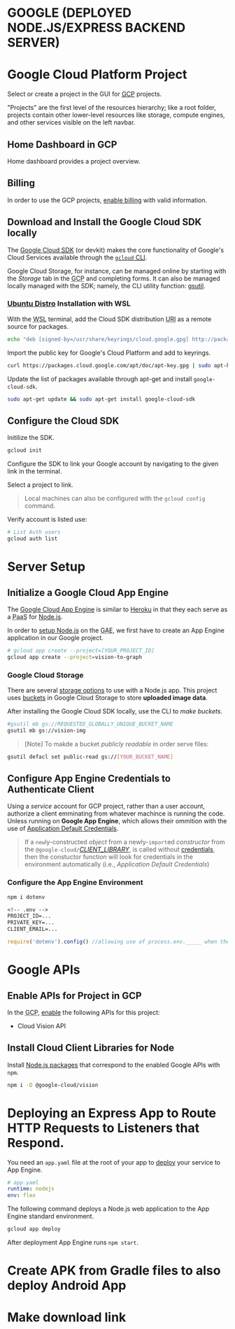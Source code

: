 # GOOGLE (DEPLOYED NODE.JS/EXPRESS BACKEND SERVER)
# Google Cloud Platform Project
Select or create a project in the GUI for [<abbr title="Google Cloud Platform">GCP</abbr>](https://console.cloud.google.com/home) projects.

"Projects" are the first level of the resources hierarchy; like a root folder, projects contain other lower-level resources like storage, compute engines, and other services visible on the left navbar.

## Home Dashboard in GCP
Home dashboard provides a project overview.

## Billing
In order to use the GCP projects, [enable billing](https://cloud.google.com/billing/docs/how-to/modify-project) with valid information.

## Download and Install the Google Cloud SDK locally
The [Google Cloud <abbr title="software development kit">SDK</abbr>](https://cloud.google.com/sdk/docs/) (or devkit) makes the core functionality of Google's Cloud Services available through the [`gcloud` <abbr title="Command Line Interface">CLI</abbr>](https://cloud.google.com/sdk/gcloud/). 

Google Cloud Storage, for instance, can be managed online by starting with the *Storage* tab in the <abbr title="Google Cloud Platform">GCP</abbr> and completing forms. It can also be managed locally managed with the SDK; namely, the CLI utility function: [gsutil](https://cloud.google.com/storage/docs/gsutil). 


### [Ubuntu Distro](https://cloud.google.com/sdk/docs/quickstart-debian-ubuntu) Installation with WSL
With the <abbr title="Windows Subsystem for Linux">WSL</abbr> terminal, add the Cloud SDK distribution <abbr title="Universal Resource Identifier">URI</abbr> as a remote source for packages.

```bash
echo "deb [signed-by=/usr/share/keyrings/cloud.google.gpg] http://packages.cloud.google.com/apt cloud-sdk main" | sudo tee -a /etc/apt/sources.list.d/google-cloud-sdk.list
```

Import the public key for Google's Cloud Platform and add to keyrings.

```bash
curl https://packages.cloud.google.com/apt/doc/apt-key.gpg | sudo apt-key --keyring /usr/share/keyrings/cloud.google.gpg add -
```

Update the list of packages available through apt-get and install `google-cloud-sdk`.
```bash
sudo apt-get update && sudo apt-get install google-cloud-sdk
```

## Configure the Cloud SDK
Initilize the SDK.
```bash
gcloud init
```

Configure the SDK to link your Google account by navigating to the given link in the terminal.

Select a project to link.

> Local machines can also be configured with the `gcloud config` command.

Verify account is listed use:
```bash
# List Auth users
gcloud auth list
```

# Server Setup
## Initialize a Google Cloud App Engine
The [Google Cloud App Engine](https://cloud.google.com/appengine/docs/nodejs/) is similar to [Heroku](https://www.heroku.com/) in that they each serve as a <abbr title="Platform-as-a-Service">PaaS</abbr> for [Node.js](https://nodejs.org/en/docs/guides/).

In order to [setup Node.js](https://cloud.google.com/nodejs/docs/setup) on the <abbr title='Google App Engine'>GAE</abbr>, we first have to create an App Engine application in our Google project.

```bash
# gcloud app create --project=[YOUR_PROJECT_ID]
gcloud app create --project=vision-to-graph
```

### Google Cloud Storage
There are several [storage options](https://cloud.google.com/community/tutorials/running-nodejs-on-google-cloud) to use with a Node.js app. This project uses [buckets](https://cloud.google.com/appengine/docs/standard/nodejs/using-cloud-storage) in Google Cloud Storage to store **uploaded image data**.

After installing the Google Cloud SDK locally, use the CLI to *make buckets*. 

```bash
#gsutil mb gs://REQUESTED_GLOBALLY_UNIQUE_BUCKET_NAME
gsutil mb gs://vision-img
```

>[Note] To makde a bucket *publicly readable* in order serve files:
```bash
gsutil defacl set public-read gs://[YOUR_BUCKET_NAME]
```

## Configure App Engine Credentials to Authenticate Client
Using a *service* account for GCP project, rather than a user account, authorize a client emminating from whatever machince is running the code. Unless running on **Google App Engine**, which allows their ommition with the use of [Application Default Credentials](https://cloud.google.com/docs/authentication/production?hl=en_US).

>If a `new`ly-constructed *object* from a newly-`import`ed *constructor* from the `@google-cloud/`[*CLIENT_LIBRARY*](https://cloud.google.com/nodejs/docs/reference/libraries), is called without [credentials](https://cloud.google.com/docs/authentication/getting-started#auth-cloud-implicit-nodejs), then the constuctor function will look for credentials in the environment automatically (i.e., *Application Default Credentials*)

### Configure the App Engine Environment
```bash
npm i dotenv
```

```txt
<!-- .env -->
PROJECT_ID=...
PRIVATE_KEY=...
CLIENT_EMAIL=...
```

```javascript
require('dotenv').config() //allowing use of process.env._____ when the `.env` is available or `env_variables: [envName]:[envVal]`
```

# Google APIs
## Enable APIs for Project in GCP
In the <abbr title="Google Cloud Platform">GCP</abbr>,  [enable](https://console.cloud.google.com/flows/enableapi?apiid=cloudfunctions,pubsub,storage_api,translate,vision.googleapis.com&redirect=https://cloud.google.com/functions/docs/tutorials/ocr) the following APIs for this project:

- Cloud Vision API

## Install Cloud Client Libraries for Node
Install [Node.js packages](https://cloud.google.com/nodejs/docs/reference/libraries) that correspond to the enabled Google APIs with `npm`.

```bash
npm i -D @google-cloud/vision
```

# Deploying an Express App to Route HTTP Requests to Listeners that Respond.
You need an `app.yaml` file at the root of your app to [deploy](https://cloud.google.com/appengine/docs/standard/nodejs/building-app/deploying-web-service) your service to App Engine.

```yaml
# app.yaml
runtime: nodejs
env: flex
```

The following command deploys a Node.js web application to the App Engine standard environment. 

```bash
gcloud app deploy
```

After deployment App Engine runs `npm start`.

# Create APK from Gradle files to also deploy Android App
# Make download link